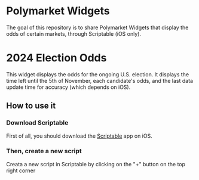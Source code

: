 # Polymarket Widgets
The goal of this repository is to share Polymarket Widgets that display the odds of certain markets, through Scriptable (iOS only).

# 2024 Election Odds
This widget displays the odds for the ongoing U.S. election. It displays the time left until the 5th of November, each candidate's odds, and the last data update time for accuracy (which depends on iOS).

## How to use it

### Download Scriptable
First of all, you should download the [Scriptable](https://scriptable.app/) app on iOS.

### Then, create a new script
Creata a new script in Scriptable by clicking on the "+" button on the top right corner
